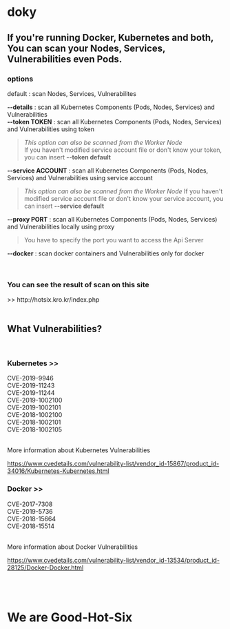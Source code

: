 # doky

<h2>If you're running Docker, Kubernetes and both,</br> 
  You can scan your Nodes, Services, Vulnerabilities even Pods.</h2>

<h3>options</h3>

default : scan Nodes, Services, Vulnerabilites

__--details__ : scan all Kubernetes Components (Pods, Nodes, Services) and Vulnerabilities</br> 
__--token TOKEN__ : scan all Kubernetes Components (Pods, Nodes, Services) and Vulnerabilities using token</br> 
  >_This option can also be scanned from the Worker Node_</br> 
  > If you haven't modified service account file or don't know your token,
  > you can insert  __--token default__
  
__--service ACCOUNT__ : scan all Kubernetes Components (Pods, Nodes, Services) and Vulnerabilities using service account</br> 
  >_This option can also be scanned from the Worker Node_
  > If you haven't modified service account file or don't know your service account,
  > you can insert  __--service default__
  
__--proxy PORT__ : scan all Kubernetes Components (Pods, Nodes, Services) and Vulnerabilities locally using proxy
  > You have to specify the port you want to access the Api Server
  
__--docker__ : scan docker containers and Vulnerabilities only for docker

</br>
<h3>You can see the result of scan on this site</h3>
>> http://hotsix.kro.kr/index.php
</br>
</br>

<h2>What Vulnerabilities?</h2>
</br>
<h3>Kubernetes >></h3>

CVE-2019-9946</br> 
CVE-2019-11243</br> 
CVE-2019-11244</br> 
CVE-2019-1002100</br> 
CVE-2019-1002101</br> 
CVE-2018-1002100</br> 
CVE-2018-1002101</br> 
CVE-2018-1002105</br> 

</br> 
More information about Kubernetes Vulnerabilities </br> 

https://www.cvedetails.com/vulnerability-list/vendor_id-15867/product_id-34016/Kubernetes-Kubernetes.html
</br>


<h3>Docker >></h3>

CVE-2017-7308</br> 
CVE-2019-5736</br> 
CVE-2018-15664</br> 
CVE-2018-15514</br> 

</br> 
More information about Docker Vulnerabilities </br> 

https://www.cvedetails.com/vulnerability-list/vendor_id-13534/product_id-28125/Docker-Docker.html
</br></br></br></br>
<h1>We are Good-Hot-Six</h1></br> </br> 
